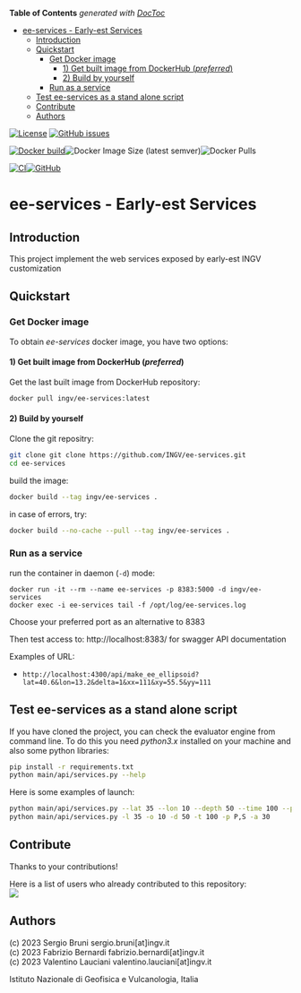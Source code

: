 <!-- START doctoc generated TOC please keep comment here to allow auto update -->
<!-- DON'T EDIT THIS SECTION, INSTEAD RE-RUN doctoc TO UPDATE -->
**Table of Contents**  *generated with [DocToc](https://github.com/thlorenz/doctoc)*

- [ee-services - Early-est Services](#ee-services---early-est-services)
  - [Introduction](#introduction)
  - [Quickstart](#quickstart)
    - [Get Docker image](#get-docker-image)
      - [1) Get built image from DockerHub (*preferred*)](#1-get-built-image-from-dockerhub-preferred)
      - [2) Build by yourself](#2-build-by-yourself)
    - [Run as a service](#run-as-a-service)
  - [Test ee-services as a stand alone script](#test-ee-services-as-a-stand-alone-script)
  - [Contribute](#contribute)
  - [Authors](#authors)

<!-- END doctoc generated TOC please keep comment here to allow auto update -->

[![License](https://img.shields.io/github/license/INGV/ttime.svg)](https://github.com/INGV/ttime/blob/main/LICENSE) [![GitHub issues](https://img.shields.io/github/issues/INGV/ttime.svg)](https://github.com/INGV/ttime/issues)

[![Docker build](https://img.shields.io/badge/docker%20build-from%20CI-yellow)](https://hub.docker.com/r/ingv/ttime)![Docker Image Size (latest semver)](https://img.shields.io/docker/image-size/ingv/ttime?sort=semver)![Docker Pulls](https://img.shields.io/docker/pulls/ingv/ttime)

[![CI](https://github.com/INGV/ttime/actions/workflows/docker-image.yml/badge.svg)](https://github.com/INGV/ttime/actions)[![GitHub](https://img.shields.io/static/v1?label=GitHub&message=Link%20to%20repository&color=blueviolet)](https://github.com/INGV/ttime)

# ee-services - Early-est Services

## Introduction
This project implement the web services exposed by early-est INGV customization

## Quickstart
### Get Docker image
To obtain *ee-services* docker image, you have two options:

#### 1) Get built image from DockerHub (*preferred*)
Get the last built image from DockerHub repository:
```sh
docker pull ingv/ee-services:latest
```

#### 2) Build by yourself
Clone the git repositry:
```sh
git clone git clone https://github.com/INGV/ee-services.git
cd ee-services
```
build the image:
```sh
docker build --tag ingv/ee-services .
```

in case of errors, try:
```sh
docker build --no-cache --pull --tag ingv/ee-services . 
```

### Run as a service
run the container in daemon (`-d`) mode:
```
docker run -it --rm --name ee-services -p 8383:5000 -d ingv/ee-services
docker exec -i ee-services tail -f /opt/log/ee-services.log
```

Choose your preferred port as an alternative to 8383

Then test access to: http://localhost:8383/ for swagger API documentation

Examples of URL:

- ```
  http://localhost:4300/api/make_ee_ellipsoid?lat=40.6&lon=13.2&delta=1&xx=111&xy=55.5&yy=111
  ```



## Test ee-services as a stand alone script

If you have cloned the project, you can check the evaluator engine from command line.
To do this you need *python3.x* installed on your machine and also some python libraries:

```sh
pip install -r requirements.txt
python main/api/services.py --help
```

Here is some examples of launch:

```sh
python main/api/services.py --lat 35 --lon 10 --depth 50 --time 100 --phases P,S
python main/api/services.py -l 35 -o 10 -d 50 -t 100 -p P,S -a 30
```



## Contribute

Thanks to your contributions!

Here is a list of users who already contributed to this repository: \
<a href="https://github.com/ingv/ttime/graphs/contributors">
  <img src="https://contrib.rocks/image?repo=ingv/ttime" />
</a>

## Authors
(c) 2023 Sergio Bruni sergio.bruni[at]ingv.it \
(c) 2023 Fabrizio Bernardi fabrizio.bernardi[at]ingv.it \
(c) 2023 Valentino Lauciani valentino.lauciani[at]ingv.it

Istituto Nazionale di Geofisica e Vulcanologia, Italia
